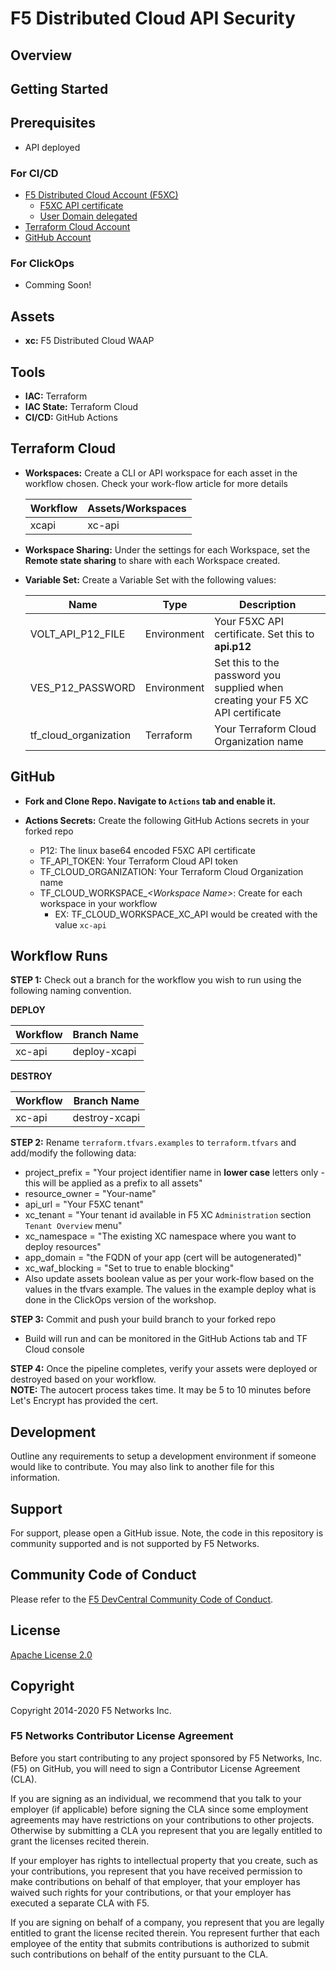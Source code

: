 # F5 Distributed Cloud API Security 

## Overview


## Getting Started

## Prerequisites

* API deployed 

### For CI/CD

* [F5 Distributed Cloud Account (F5XC)](https://console.ves.volterra.io/signup/usage_plan)
  * [F5XC API certificate](https://docs.cloud.f5.com/docs/how-to/user-mgmt/credentials)
  * [User Domain delegated](https://docs.cloud.f5.com/docs/how-to/app-networking/domain-delegation)
* [Terraform Cloud Account](https://developer.hashicorp.com/terraform/tutorials/cloud-get-started)
* [GitHub Account](https://github.com)

### For ClickOps

* Comming Soon!

## Assets

* **xc:**        F5 Distributed Cloud WAAP

## Tools

* **IAC:** Terraform
* **IAC State:** Terraform Cloud
* **CI/CD:** GitHub Actions

## Terraform Cloud

* **Workspaces:** Create a CLI or API workspace for each asset in the workflow chosen. Check your work-flow article for more details


  | **Workflow** | **Assets/Workspaces**                             |
  | ------------ | ------------------------------------------------- |
  | xcapi    | xc-api   |
  

* **Workspace Sharing:** Under the settings for each Workspace, set the **Remote state sharing** to share with each Workspace created.
  
* **Variable Set:** Create a Variable Set with the following values:

  | **Name**              | **Type**    | **Description**                                                                              |
  | --------------------- | ----------- | -------------------------------------------------------------------------------------------- |
  | VOLT_API_P12_FILE     | Environment | Your F5XC API certificate. Set this to **api.p12**                                           |
  | VES_P12_PASSWORD      | Environment | Set this to the password you supplied when creating your F5 XC API certificate               |
  | tf_cloud_organization | Terraform   | Your Terraform Cloud Organization name                                                       |

## GitHub

* **Fork and Clone Repo. Navigate to `Actions` tab and enable it.**

* **Actions Secrets:** Create the following GitHub Actions secrets in your forked repo
  *  P12: The linux base64 encoded F5XC API certificate
  *  TF_API_TOKEN: Your Terraform Cloud API token
  *  TF_CLOUD_ORGANIZATION: Your Terraform Cloud Organization name
  *  TF_CLOUD_WORKSPACE_*\<Workspace Name\>*: Create for each workspace in your workflow
      * EX: TF_CLOUD_WORKSPACE_XC_API would be created with the value `xc-api`

## Workflow Runs

**STEP 1:** Check out a branch for the workflow you wish to run using the following naming convention. 

  **DEPLOY**
  
  | Workflow     | Branch Name      |
  | ------------ | ---------------- |
  | xc-api     | deploy-xcapi  |
 
  **DESTROY**
  
  | Workflow     | Branch Name       |
  | ------------ | ----------------- |
  | xc-api     | destroy-xcapi  |


**STEP 2:** Rename `terraform.tfvars.examples` to `terraform.tfvars` and add/modify the following data:
  * project_prefix  = "Your project identifier name in **lower case** letters only - this will be applied as a prefix to all assets"
  * resource_owner = "Your-name"
  * api_url         = "Your F5XC tenant"
  * xc_tenant       = "Your tenant id available in F5 XC `Administration` section `Tenant Overview` menu"
  * xc_namespace    = "The existing XC namespace where you want to deploy resources"
  * app_domain      = "the FQDN of your app (cert will be autogenerated)"
  * xc_waf_blocking = "Set to true to enable blocking"
  * Also update assets boolean value as per your work-flow based on the values in the tfvars example.  The values in the example deploy what is done in the ClickOps version of the workshop.

**STEP 3:** Commit and push your build branch to your forked repo
  * Build will run and can be monitored in the GitHub Actions tab and TF Cloud console


**STEP 4:** Once the pipeline completes, verify your assets were deployed or destroyed based on your workflow.  
            **NOTE:**  The autocert process takes time.  It may be 5 to 10 minutes before Let's Encrypt has provided the cert.


## Development

Outline any requirements to setup a development environment if someone would like to contribute.  You may also link to another file for this information.

## Support

For support, please open a GitHub issue.  Note, the code in this repository is community supported and is not supported by F5 Networks.  

## Community Code of Conduct

Please refer to the [F5 DevCentral Community Code of Conduct](code_of_conduct.md).

## License

[Apache License 2.0](LICENSE)

## Copyright

Copyright 2014-2020 F5 Networks Inc.

### F5 Networks Contributor License Agreement

Before you start contributing to any project sponsored by F5 Networks, Inc. (F5) on GitHub, you will need to sign a Contributor License Agreement (CLA).

If you are signing as an individual, we recommend that you talk to your employer (if applicable) before signing the CLA since some employment agreements may have restrictions on your contributions to other projects.
Otherwise by submitting a CLA you represent that you are legally entitled to grant the licenses recited therein.

If your employer has rights to intellectual property that you create, such as your contributions, you represent that you have received permission to make contributions on behalf of that employer, that your employer has waived such rights for your contributions, or that your employer has executed a separate CLA with F5.

If you are signing on behalf of a company, you represent that you are legally entitled to grant the license recited therein.
You represent further that each employee of the entity that submits contributions is authorized to submit such contributions on behalf of the entity pursuant to the CLA.
